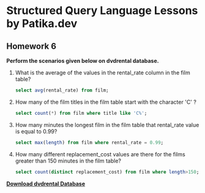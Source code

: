 # Structured Query Language Lessons by Patika.dev



## Homework 6



**Perform the scenarios given below on dvdrental database.**



1. What is the average of the values in the rental_rate column in the film table?

   ```sql
   select avg(rental_rate) from film;
   ```

   

2. How many of the film titles in the film table start with the character 'C' ?

   ```sql
   select count(*) from film where title like 'C%';
   ```

   

3. How many minutes the longest film in the film table that rental_rate value is equal to 0.99?

   ```sql
   select max(length) from film where rental_rate = 0.99;
   ```

   

5. How many different replacement_cost values are there for the films  greater than 150 minutes in the film table?

   ```sql
   select count(distinct replacement_cost) from film where length>150;
   ```

   

[**Download dvdrental Database** ](https://www.postgresqltutorial.com/wp-content/uploads/2019/05/dvdrental.zip)

